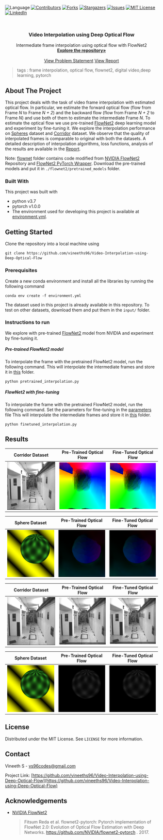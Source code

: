  ![Language](https://img.shields.io/badge/language-python--3.7-blue) [![Contributors][contributors-shield]][contributors-url] [![Forks][forks-shield]][forks-url] [![Stargazers][stars-shield]][stars-url] [![Issues][issues-shield]][issues-url] [![MIT License][license-shield]][license-url] [![LinkedIn][linkedin-shield]][linkedin-url]

<!-- PROJECT LOGO -->
<br />

<p align="center">
  <h3 align="center">Video Interpolation using Deep Optical Flow</h3>
  <p align="center">
    Intermediate frame interpolation using optical flow with FlowNet2
    <br />
    <a href=https://github.com/vineeths96/Video-Interpolation-using-Deep-Optical-Flow><strong>Explore the repository»</strong></a>
    <br />
    <br />
    <a href=https://github.com/vineeths96/Video-Interpolation-using-Deep-Optical-Flow/blob/master/Problem_Statement.pdf>View Problem Statement</a>
    <a href=https://github.com/vineeths96/Video-Interpolation-using-Deep-Optical-Flow/blob/master/results/report.pdf>View Report</a>
  </p>

</p>

> tags : frame interpolation, optical flow, flownet2, digital video,deep learning, pytorch



<!-- ABOUT THE PROJECT -->

## About The Project

This project deals with the task of video frame interpolation with estimated optical flow. In particular, we estimate the forward optical flow (flow from Frame *N* to Frame *N + 2*) and the backward
flow (flow from Frame *N + 2* to Frame *N*) and use both of them to estimate the intermediate Frame *N*. To estimate the optical flow we use pre-trained [FlowNet2](https://github.com/NVIDIA/flownet2-pytorch) deep learning model and experiment by fine-tuning it. We explore the interpolation performance on [Spheres](./input/sphere) dataset and [Corridor](./input/corridor) dataset.  We observe that the quality of interpolated frames is comparable to original with both the datasets. A detailed description of interpolation algorithms, loss functions, analysis of the results are available in the [Report](./results/report.pdf).

Note: [flownet](./flownet2) folder contains code modified from [NVIDIA FlowNet2](https://github.com/NVIDIA/flownet2-pytorch) Repository and [FlowNet2 PyTorch Wrapper](https://github.com/ErenBalatkan/FlowNet2-PyTorch-EasyToUse-Wrapper). Download the pre-trained models and put it in `./flownet2/pretrained_models` folder.

### Built With
This project was built with 

* python v3.7
* pytorch v1.0.0
* The environment used for developing this project is available at [environment.yml](environment.yml).



<!-- GETTING STARTED -->

## Getting Started

Clone the repository into a local machine using

```shell
git clone https://github.com/vineeths96/Video-Interpolation-using-Deep-Optical-Flow
```

### Prerequisites

Create a new conda environment and install all the libraries by running the following command

```shell
conda env create -f environment.yml
```

The dataset used in this project is already available in this repository. To test on other datasets, download them and put them in the `input/` folder.

### Instructions to run

We explore with pre-trained [FlowNet2](https://github.com/NVIDIA/flownet2-pytorch) model from NVIDIA and experiment by fine-tuning it. 

##### Pre-trained FlowNet2 model

To interpolate the frame with the pretrained FlowNet2 model, run the following command. This will interpolate the intermediate frames and store it in [this](./results/pretrained/interpolated_frames) folder.

```shell
python pretrained_interpolation.py
```

##### FlowNet2 with fine-tuning

To interpolate the frame with the pretrained FlowNet2 model, run the following command. Set the parameters for fine-tuning in the [parameters](./finetuned/parameters.py) file This will interpolate the intermediate frames and store it in [this](./results/finetuned/interpolated_frames) folder.

```shell
python finetuned_interpolation.py
```



<!-- RESULTS -->

## Results



|             Corridor Dataset             |               Pre-Trained Optical Flow                |               Fine-Tuned Optical Flow                |
| :--------------------------------------: | :---------------------------------------------------: | :--------------------------------------------------: |
| ![Corridor](./results/docs/corridor.gif) | ![CorridorPT](./results/docs/corridor_pretrained.gif) | ![CorridorFT](./results/docs/corridor_finetuned.gif) |

|            Sphere Dataset            |             Pre-Trained Optical Flow              |             Fine-Tuned Optical Flow              |
| :----------------------------------: | :-----------------------------------------------: | :----------------------------------------------: |
| ![Sphere](./results/docs/sphere.gif) | ![SpherePT](./results/docs/sphere_pretrained.gif) | ![SphereFT](./results/docs/sphere_finetuned.gif) |





|                   Corridor Dataset                    |                   Pre-Trained Optical Flow                   |                   Fine-Tuned Optical Flow                    |
| :---------------------------------------------------: | :----------------------------------------------------------: | :----------------------------------------------------------: |
| ![Corridor](./results/docs/corridor_intermediate.gif) | ![CorridorPT](./results/docs/corridor_pretrained_interpolated.gif) | ![CorridorFT](./results/docs/corridor_finetuned_interpolated.gif) |

|                  Sphere Dataset                   |                   Pre-Trained Optical Flow                   |                   Fine-Tuned Optical Flow                    |
| :-----------------------------------------------: | :----------------------------------------------------------: | :----------------------------------------------------------: |
| ![Sphere](./results/docs/sphere_intermediate.gif) | ![SpherePT](./results/docs/sphere_pretrained_interpolated.gif) | ![SphereFT](./results/docs/sphere_finetuned_interpolated.gif) |



<!-- LICENSE -->

## License

Distributed under the MIT License. See `LICENSE` for more information.



<!-- CONTACT -->
## Contact

Vineeth S - vs96codes@gmail.com

Project Link: [https://github.com/vineeths96/Video-Interpolation-using-Deep-Optical-Flow](https://github.com/vineeths96/Video-Interpolation-using-Deep-Optical-Flow)



<!-- ACKNOWLEDGEMENTS -->
## Acknowledgements

* [NVIDIA FlowNet2](https://github.com/NVIDIA/flownet2-pytorch)

  > Fitsum Reda et al. flownet2-pytorch: Pytorch implementation of FlowNet 2.0: Evolution of Optical Flow Estimation
  > with Deep Networks. https://github.com/NVIDIA/flownet2-pytorch . 2017.



<!-- MARKDOWN LINKS & IMAGES -->
<!-- https://www.markdownguide.org/basic-syntax/#reference-style-links -->

[contributors-shield]: https://img.shields.io/github/contributors/vineeths96/Video-Interpolation-using-Deep-Optical-Flow.svg?style=flat-square
[contributors-url]: https://github.com/vineeths96/Video-Interpolation-using-Deep-Optical-Flow/graphs/contributors
[forks-shield]: https://img.shields.io/github/forks/vineeths96/Video-Interpolation-using-Deep-Optical-Flow.svg?style=flat-square
[forks-url]: https://github.com/vineeths96/Video-Interpolation-using-Deep-Optical-Flow/network/members
[stars-shield]: https://img.shields.io/github/stars/vineeths96/Video-Interpolation-using-Deep-Optical-Flow.svg?style=flat-square
[stars-url]: https://github.com/vineeths96/Video-Interpolation-using-Deep-Optical-Flow/stargazers
[issues-shield]: https://img.shields.io/github/issues/vineeths96/Video-Interpolation-using-Deep-Optical-Flow.svg?style=flat-square
[issues-url]: https://github.com/vineeths96/Video-Interpolation-using-Deep-Optical-Flow/issues
[license-shield]: https://img.shields.io/badge/License-MIT-yellow.svg
[license-url]: https://github.com/vineeths96/Video-Interpolation-using-Deep-Optical-Flow/blob/master/LICENSE
[linkedin-shield]: https://img.shields.io/badge/-LinkedIn-black.svg?style=flat-square&logo=linkedin&colorB=555
[linkedin-url]: https://linkedin.com/in/vineeths

